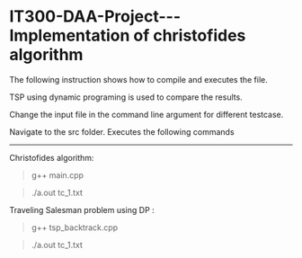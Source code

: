 # IT300-DAA-Project---Implementation of christofides algorithm

The following instruction shows how to compile and executes the file.

TSP using dynamic programing is used to compare the results.

Change the input file in the command line argument for different testcase.

Navigate to the src folder. Executes the following commands


---------------------------------------------------------------------------------


Christofides algorithm: 

> g++ main.cpp

> ./a.out tc_1.txt

Traveling Salesman problem using DP :

> g++ tsp_backtrack.cpp

> ./a.out tc_1.txt

